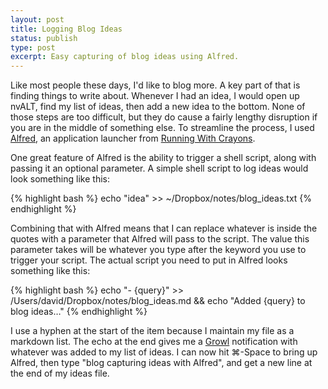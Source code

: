 ```yaml
---
layout: post
title: Logging Blog Ideas 
status: publish
type: post
excerpt: Easy capturing of blog ideas using Alfred.
---
```

Like most people these days, I'd like to blog more. A key part of that is finding things to write about. Whenever I had an idea, I would open up nvALT, find my list of ideas, then add a new idea to the bottom. None of those steps are too difficult, but they do cause a fairly lengthy disruption if you are in the middle of something else. To streamline the process, I used [Alfred][alfred], an application launcher from [Running With Crayons][rwc].

One great feature of Alfred is the ability to trigger a shell script, along with passing it an optional parameter. A simple shell script to log ideas would look something like this:

{% highlight bash %}
	echo "idea" >> ~/Dropbox/notes/blog_ideas.txt
{% endhighlight %}

Combining that with Alfred means that I can replace whatever is inside the quotes with a parameter that Alfred will pass to the script. The value this parameter takes will be whatever you type after the keyword you use to trigger your script. The actual script you need to put in Alfred looks something like this:

{% highlight bash %}
echo "- {query}" >> /Users/david/Dropbox/notes/blog_ideas.md 
    && echo "Added {query} to blog ideas…"
{% endhighlight %}

I use a hyphen at the start of the item because I maintain my file as a markdown list. The echo at the end gives me a [Growl][grwl] notification with whatever was added to my list of ideas.
I can now hit ⌘-Space to bring up Alfred, then type "blog capturing ideas with Alfred", and get a new line at the end of my ideas file.

[alfred]: http://www.alfredapp.com/
[rwc]: http://www.runningwithcrayons.com/
[grwl]: http://growl.info/
